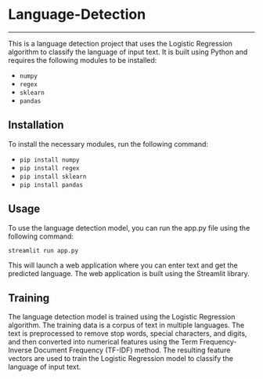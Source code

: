 # Language-Detection #
----

This is a language detection project that uses the Logistic Regression algorithm to classify the language of input text. It is built using Python and requires the following modules to be installed:


* `numpy`
* `regex`
* `sklearn`
* `pandas`


## Installation ##

To install the necessary modules, run the following command:
 
* `pip install numpy` 
* `pip install regex` 
* `pip install sklearn` 
* `pip install pandas`


## Usage ##

To use the language detection model, you can run the app.py file using the following command:

`streamlit run app.py`

This will launch a web application where you can enter text and get the predicted language. The web application is built using the Streamlit library.


## Training ##

The language detection model is trained using the Logistic Regression algorithm. The training data is a corpus of text in multiple languages. The text is preprocessed to remove stop words, special characters, and digits, and then converted into numerical features using the Term Frequency-Inverse Document Frequency (TF-IDF) method. The resulting feature vectors are used to train the Logistic Regression model to classify the language of input text.
